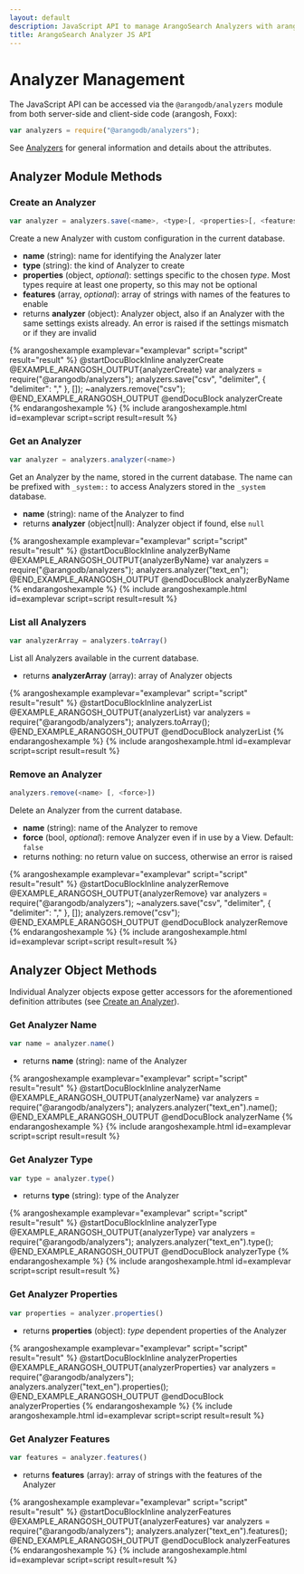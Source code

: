 ```yaml
---
layout: default
description: JavaScript API to manage ArangoSearch Analyzers with arangosh and Foxx
title: ArangoSearch Analyzer JS API
---
```

Analyzer Management
===================

The JavaScript API can be accessed via the `@arangodb/analyzers` module from
both server-side and client-side code (arangosh, Foxx):

```js
var analyzers = require("@arangodb/analyzers");
```

See [Analyzers](arangosearch-analyzers.html) for general information and
details about the attributes.

Analyzer Module Methods
-----------------------

### Create an Analyzer

```js
var analyzer = analyzers.save(<name>, <type>[, <properties>[, <features>]])
```

Create a new Analyzer with custom configuration in the current database.

- **name** (string): name for identifying the Analyzer later
- **type** (string): the kind of Analyzer to create
- **properties** (object, _optional_): settings specific to the chosen *type*.
  Most types require at least one property, so this may not be optional
- **features** (array, _optional_): array of strings with names of the features
  to enable
- returns **analyzer** (object): Analyzer object, also if an Analyzer with the
  same settings exists already. An error is raised if the settings mismatch
  or if they are invalid

{% arangoshexample examplevar="examplevar" script="script" result="result" %}
    @startDocuBlockInline analyzerCreate
    @EXAMPLE_ARANGOSH_OUTPUT{analyzerCreate}
    var analyzers = require("@arangodb/analyzers");
    analyzers.save("csv", "delimiter", { "delimiter": "," }, []);
    ~analyzers.remove("csv");
    @END_EXAMPLE_ARANGOSH_OUTPUT
    @endDocuBlock analyzerCreate
{% endarangoshexample %}
{% include arangoshexample.html id=examplevar script=script result=result %}

### Get an Analyzer

```js
var analyzer = analyzers.analyzer(<name>)
```

Get an Analyzer by the name, stored in the current database. The name can be
prefixed with `_system::` to access Analyzers stored in the `_system` database.

- **name** (string): name of the Analyzer to find
- returns **analyzer** (object\|null): Analyzer object if found, else `null`

{% arangoshexample examplevar="examplevar" script="script" result="result" %}
    @startDocuBlockInline analyzerByName
    @EXAMPLE_ARANGOSH_OUTPUT{analyzerByName}
    var analyzers = require("@arangodb/analyzers");
    analyzers.analyzer("text_en");
    @END_EXAMPLE_ARANGOSH_OUTPUT
    @endDocuBlock analyzerByName
{% endarangoshexample %}
{% include arangoshexample.html id=examplevar script=script result=result %}

### List all Analyzers

```js
var analyzerArray = analyzers.toArray()
```

List all Analyzers available in the current database.

- returns **analyzerArray** (array): array of Analyzer objects

{% arangoshexample examplevar="examplevar" script="script" result="result" %}
    @startDocuBlockInline analyzerList
    @EXAMPLE_ARANGOSH_OUTPUT{analyzerList}
    var analyzers = require("@arangodb/analyzers");
    analyzers.toArray();
    @END_EXAMPLE_ARANGOSH_OUTPUT
    @endDocuBlock analyzerList
{% endarangoshexample %}
{% include arangoshexample.html id=examplevar script=script result=result %}

### Remove an Analyzer

```js
analyzers.remove(<name> [, <force>])
```

Delete an Analyzer from the current database.

- **name** (string): name of the Analyzer to remove
- **force** (bool, _optional_): remove Analyzer even if in use by a View.
  Default: `false`
- returns nothing: no return value on success, otherwise an error is raised

{% arangoshexample examplevar="examplevar" script="script" result="result" %}
    @startDocuBlockInline analyzerRemove
    @EXAMPLE_ARANGOSH_OUTPUT{analyzerRemove}
    var analyzers = require("@arangodb/analyzers");
    ~analyzers.save("csv", "delimiter", { "delimiter": "," }, []);
    analyzers.remove("csv");
    @END_EXAMPLE_ARANGOSH_OUTPUT
    @endDocuBlock analyzerRemove
{% endarangoshexample %}
{% include arangoshexample.html id=examplevar script=script result=result %}

Analyzer Object Methods
-----------------------

Individual Analyzer objects expose getter accessors for the aforementioned
definition attributes (see [Create an Analyzer](#create-an-analyzer)).

### Get Analyzer Name

```js
var name = analyzer.name()
```

- returns **name** (string): name of the Analyzer

{% arangoshexample examplevar="examplevar" script="script" result="result" %}
    @startDocuBlockInline analyzerName
    @EXAMPLE_ARANGOSH_OUTPUT{analyzerName}
    var analyzers = require("@arangodb/analyzers");
    analyzers.analyzer("text_en").name();
    @END_EXAMPLE_ARANGOSH_OUTPUT
    @endDocuBlock analyzerName
{% endarangoshexample %}
{% include arangoshexample.html id=examplevar script=script result=result %}

### Get Analyzer Type

```js
var type = analyzer.type()
```

- returns **type** (string): type of the Analyzer

{% arangoshexample examplevar="examplevar" script="script" result="result" %}
    @startDocuBlockInline analyzerType
    @EXAMPLE_ARANGOSH_OUTPUT{analyzerType}
    var analyzers = require("@arangodb/analyzers");
    analyzers.analyzer("text_en").type();
    @END_EXAMPLE_ARANGOSH_OUTPUT
    @endDocuBlock analyzerType
{% endarangoshexample %}
{% include arangoshexample.html id=examplevar script=script result=result %}

### Get Analyzer Properties

```js
var properties = analyzer.properties()
```

- returns **properties** (object): *type* dependent properties of the Analyzer

{% arangoshexample examplevar="examplevar" script="script" result="result" %}
    @startDocuBlockInline analyzerProperties
    @EXAMPLE_ARANGOSH_OUTPUT{analyzerProperties}
    var analyzers = require("@arangodb/analyzers");
    analyzers.analyzer("text_en").properties();
    @END_EXAMPLE_ARANGOSH_OUTPUT
    @endDocuBlock analyzerProperties
{% endarangoshexample %}
{% include arangoshexample.html id=examplevar script=script result=result %}

### Get Analyzer Features

```js
var features = analyzer.features()
```

- returns **features** (array): array of strings with the features of the Analyzer

{% arangoshexample examplevar="examplevar" script="script" result="result" %}
    @startDocuBlockInline analyzerFeatures
    @EXAMPLE_ARANGOSH_OUTPUT{analyzerFeatures}
    var analyzers = require("@arangodb/analyzers");
    analyzers.analyzer("text_en").features();
    @END_EXAMPLE_ARANGOSH_OUTPUT
    @endDocuBlock analyzerFeatures
{% endarangoshexample %}
{% include arangoshexample.html id=examplevar script=script result=result %}
